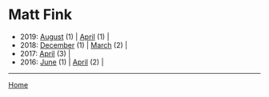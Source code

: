 # Matt Fink

  * 2019: 
      [August](./matt-fink-2019-08.md) (1) | 
      [April](./matt-fink-2019-04.md) (1) | 
  * 2018: 
      [December](./matt-fink-2018-12.md) (1) | 
      [March](./matt-fink-2018-03.md) (2) | 
  * 2017: 
      [April](./matt-fink-2017-04.md) (3) | 
  * 2016: 
      [June](./matt-fink-2016-06.md) (1) | 
      [April](./matt-fink-2016-04.md) (2) | 

----

[Home](../)
